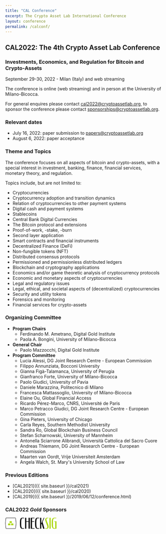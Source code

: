 ```yaml
---
title: "CAL Conference"
excerpt: The Crypto Asset Lab International Conference
layout: conference
permalink: /calconf/
---
```


<!--

![CAL2021](/img/cal2021/cal2021.jpg){:class="img-responsive"}

<a href="https://twitter.com/CryptoAssetLab">
  <img src="/img/cal2020/twitter.png" width="30" height="30%">
</a>
<a href="https://www.linkedin.com/events/the3ndcryptoassetlabconference6802637922232283136/">
  <img src="/img/cal2020/LinkedIn.png" width="30" height="30%">
</a>
<a href="https://www.facebook.com/events/1049598178901312">
  <img src="/img/cal2020/facebook.png" width="30" height="30%">
</a>
<a href="https://inomics.com/conference/the-crypto-asset-lab-conference-1512733">
  <img src="/img/cal2020/inomics.jpg" width="100" height="100%">
</a>
<a href="https://www.eventbrite.com/e/the-3nd-crypto-asset-lab-conference-registration-155774506743">
  <img src="/img/cal2020/eventbrite.png" width="30" height="30%">
</a>
<a href="https://www.eventbrite.com/e/the-3nd-crypto-asset-lab-conference-registration-155774506743" class="btn btn-primary btn-xl" text-align="right">Free Registration</a>

-->

## __CAL2022: The 4th Crypto Asset Lab Conference__

### Investments, Economics, and Regulation for Bitcoin and Crypto-Assets

September 29-30, 2022 - Milan (Italy) and web streaming

The conference is online (web streaming) and in person at the University of Milano-Bicocca.

<!--
Attending the online conference is __free__, but __registration is required__.
For registration and ticketing see the
[Eventbrite conference page](https://www.eventbrite.com/e/the-3nd-crypto-asset-lab-conference-registration-155774506743).

In person attendance is limited for sanitary restrictions: in person tickets will be available
on the Eventbrite conference page starting from November 1.
-->

For general enquires please contact [cal2022@cryptoassetlab.org](mailto:cal2022@cryptoassetlab.org),
to sponsor the conference please contact [sponsorships@cryptoassetlab.org](mailto:sponsorships@cryptoassetlab.org).

<!--
### Agenda is available at the [dedicated page]({{ site.baseurl }}/cal2022/)
-->

### Relevant dates

* July 16, 2022: paper submission to [papers@cryptoassetlab.org](mailto:papers@cryptoassetlab.org)
* August 6, 2022: paper acceptance

### Theme and Topics

The conference focuses on all aspects of bitcoin and crypto-assets,
with a special interest in investment, banking, finance, financial services, monetary theory, and regulation.

Topics include, but are not limited to:

* Cryptocurrencies
* Cryptocurrency adoption and transition dynamics
* Relation of cryptocurrencies to other payment systems
* Digital cash and payment systems
* Stablecoins
* Central Bank Digital Currencies
* The Bitcoin protocol and extensions
* Proof-of-work, -stake, -burn
* Second layer application
* Smart contracts and financial instruments
* Decentralized Finance (DeFi)
* Non-fungible tokens (NFT)
* Distributed consensus protocols
* Permissioned and permissionless distributed ledgers
* Blockchain and cryptography applications
* Economics and/or game theoretic analysis of cryptocurrency protocols
* Economic and monetary aspects of cryptocurrencies
* Legal and regulatory issues
* Legal, ethical, and societal aspects of (decentralized) cryptocurrencies
* Security and utility tokens
* Forensics and monitoring
* Financial services for crypto-assets

### Organizing Committee

* __Program Chairs__
  * Ferdinando M. Ametrano, Digital Gold Institute
  * Paola A. Bongini, University of Milano-Bicocca
* __General Chair__
  * Paolo Mazzocchi, Digital Gold Institute
* __Program Committee__
  * Lucia Alessi, DG Joint Research Centre - European Commission
  * Filippo Annunziata, Bocconi University
  * Gianna Figà-Talamanca, University of Perugia
  * Gianfranco Forte, University of Milano-Bicocca
  * Paolo Giudici, University of Pavia
  * Daniele Marazzina, Politecnico di Milano
  * Francesca Mattassoglio, University of Milano-Bicocca
  * Elaine Ou, Global Financial Access
  * Ricardo Pérez-Marco, CNRS, Université de Paris
  * Marco Petracco Giudici, DG Joint Research Centre - European Commission
  * Gina Pieters, University of Chicago
  * Carla Reyes, Southern Methodist University
  * Sandra Ro, Global Blockchain Business Council
  * Stefan Scharnowski, University of Mannheim
  * Antonella Sciarrone Alibrandi, Università Cattolica del Sacro Cuore
  * Andreas Thiemann, DG Joint Research Centre - European Commission
  * Maarten van Oordt, Vrije Universiteit Amsterdam
  * Angela Walch, St. Mary's University School of Law

### Previous Editions

* [CAL2021]({{ site.baseurl }}/cal2021)
* [CAL2020]({{ site.baseurl }}/cal2020)
* [CAL2019]({{ site.baseurl }}/2019/06/12/conference.html)

### CAL2022 _Gold_ Sponsors

[<img src="/img/cal2021/CheckSig - _Logo Colore Nero.png" height="35">](https://checksig.com)

